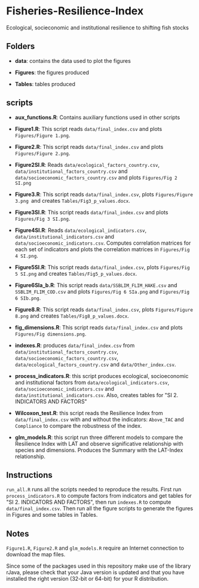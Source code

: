 # Fisheries-Resilience-Index
Ecological, socieconomic and institutional resilience to shifting fish stocks

## Folders

- **data**: contains the data used to plot the figures

- **Figures**: the figures produced

- **Tables**: tables produced

## scripts

- **aux_functions.R**: Contains auxiliary functions used in other scripts

- **Figure1.R**: This script reads `data/final_index.csv` and plots `Figures/Figure 1.png`.

- **Figure2.R**: This script reads `data/final_index.csv` and plots `Figures/Figure 2.png`.

- **Figure2SI.R**: Reads `data/ecological_factors_country.csv`, `data/institutional_factors_country.csv` and `data/socioeconomic_factors_country.csv` and plots `Figures/Fig 2 SI.png`

- **Figure3.R**: This script reads `data/final_index.csv`, plots `Figures/Figure 3.png `and creates `Tables/Fig3_p_values.docx`.

- **Figure3SI.R**: This script reads `data/final_index.csv` and plots `Figures/Fig 3 SI.png`.

- **Figure4SI.R**: Reads `data/ecological_indicators.csv`, `data/institutional_indicators.csv` and `data/socioeconomic_indicators.csv`. Computes correlation matrices for each set of indicators and plots the correlation matrices in `Figures/Fig 4 SI.png`.

- **Figure5SI.R**: This script reads `data/final_index.csv`, plots `Figures/Fig 5 SI.png` and creates `Tables/Fig5_p_values.docx`.

- **Figure6SIa_b.R**: This script reads `data/SSBLIM_FLIM_HAKE.csv` and `SSBLIM_FLIM_COD.csv` and plots `Figures/Fig 6 SIa.png` and `Figures/Fig 6 SIb.png`.

- **Figure8.R**: This script reads `data/final_index.csv`, plots `Figures/Figure 8.png` and creates `Tables/Fig8_p_values.docx`.

- **fig_dimensions.R**: This script reads `data/final_index.csv` and plots `Figures/Fig dimensions.png`.

- **indexes.R**: produces `data/final_index.csv` from `data/institutional_factors_country.csv`, `data/socioeconomic_factors_country.csv`, `data/ecological_factors_country.csv` and `data/Other_index.csv`.

- **process_indicators.R**: this script produces ecological, socioeconomic and institutional factors from `data/ecological_indicators.csv`, `data/socioeconomic_indicators.csv` and `data/institutional_indicators.csv`. Also, creates tables for "SI 2. INDICATORS AND FACTORS"

- **Wilcoxon_test.R**: this script reads the Resilience Index from `data/final_index.csv` with and without the indicators: `Above_TAC` and `Compliance` to compare the robustness of the index. 

- **glm_models.R**: this script run three different models to compare the Resilience Index with LAT and observe significative relationship with species and dimensions. Produces the Summary with the LAT-Index relationship. 


## Instructions

`run_all.R` runs all the scripts needed to reproduce the results. First run `process_indicators.R` to compute factors from indicators and get tables for "SI 2. INDICATORS AND FACTORS", then run `indexes.R` to compute `data/final_index.csv`. Then run all the figure scripts to generate the figures in Figures and some tables in Tables. 

## Notes

 `Figure1.R`, `Figure2.R` and `glm_models.R` require an Internet connection to download the map files.
 
 Since some of the packages used in this repository make use of the library rJava, please check that your Java version is updated and that you have installed the right version (32-bit or 64-bit) for your R distribution.